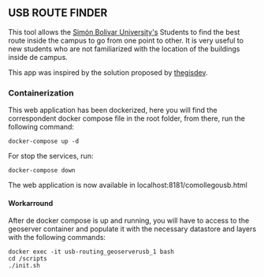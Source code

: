 ## USB ROUTE FINDER

This tool allows the [Simón Bolivar University's](https://es.wikipedia.org/wiki/Universidad_Sim%C3%B3n_Bol%C3%ADvar_(Venezuela)) Students to find the best route inside the campus to go from one point to other. It is very useful to new students who are not familiarized with the location of the buildings inside de campus.

This app was inspired by the solution proposed by [thegisdev](https://github.com/thegisdev/leaflet-pgrouting-geoserver).

### Containerization

This web application has been dockerized, here you will find the correspondent docker compose file in the root folder, from there, run the following command:

```
docker-compose up -d
```

For stop the services, run:

```
docker-compose down
```

The web application is now available in localhost:8181/comollegousb.html

#### Workarround

After de docker compose is up and running, you will have to access to the geoserver container and populate it with the necessary datastore and layers with the following commands:

```
docker exec -it usb-routing_geoserverusb_1 bash
cd /scripts
./init.sh
```
